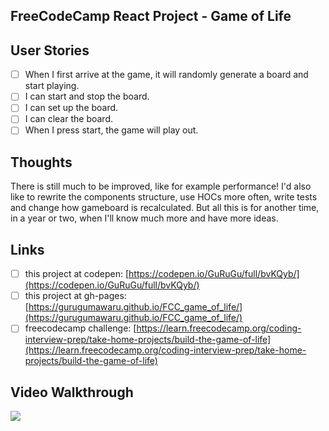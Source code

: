 ## FreeCodeCamp React Project - Game of Life

## User Stories
- [ ] When I first arrive at the game, it will randomly generate a board and start playing.
- [ ] I can start and stop the board.
- [ ] I can set up the board.
- [ ] I can clear the board.
- [ ] When I press start, the game will play out.

## Thoughts
There is still much to be improved, like for example performance! I'd also like to rewrite the components structure, use HOCs more often, write tests and change how gameboard is recalculated. But all this is for another time, in a year or two, when I'll know much more and have more ideas.

## Links
- [ ] this project at codepen: [https://codepen.io/GuRuGu/full/bvKQyb/](https://codepen.io/GuRuGu/full/bvKQyb/)
- [ ] this project at gh-pages: [https://gurugumawaru.github.io/FCC_game_of_life/](https://gurugumawaru.github.io/FCC_game_of_life/)
- [ ] freecodecamp challenge: [https://learn.freecodecamp.org/coding-interview-prep/take-home-projects/build-the-game-of-life](https://learn.freecodecamp.org/coding-interview-prep/take-home-projects/build-the-game-of-life)

## Video Walkthrough
![](https://github.com/gurugumawaru/FCC_game_of_life/blob/master/FCC_game_of_life.gif)

